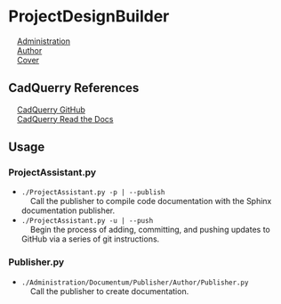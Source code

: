 # ProjectDesignBuilder

&nbsp;&nbsp;&nbsp;&nbsp;[Administration](https://github.com/Technicus/ProjectDesignBuilder/tree/main/Administration)<br>
&nbsp;&nbsp;&nbsp;&nbsp;[Author](https://github.com/Technicus/ProjectDesignBuilder/tree/main/Administration/Documentum/Publisher/Author)<br>
&nbsp;&nbsp;&nbsp;&nbsp;[Cover](https://github.com/Technicus/ProjectDesignBuilder/blob/main/Design/Resources/Media/Images/CoverPage/oreilly.pdf)<br>

## CadQuerry References
&nbsp;&nbsp;&nbsp;&nbsp;[CadQuerry GitHub](https://github.com/CadQuery/cadquery)<br>
&nbsp;&nbsp;&nbsp;&nbsp;[CadQuerry Read the Docs](https://cadquery.readthedocs.io/en/latest/)<br>

## Usage
### ProjectAssistant.py
* `./ProjectAssistant.py -p | --publish`<br>
&nbsp;&nbsp;&nbsp;&nbsp;Call the publisher to compile code documentation with the Sphinx documentation publisher.
* `./ProjectAssistant.py -u | --push`<br>
&nbsp;&nbsp;&nbsp;&nbsp;Begin the process of adding, committing, and pushing updates to GitHub via a series of git instructions.
### Publisher.py
* `./Administration/Documentum/Publisher/Author/Publisher.py`<br>
&nbsp;&nbsp;&nbsp;&nbsp;Call the publisher to create documentation.
